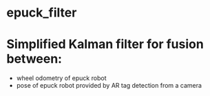 # epuck_filter

# Simplified Kalman filter for fusion between: 
- wheel odometry of epuck robot
- pose of epuck robot provided by AR tag detection from a camera
